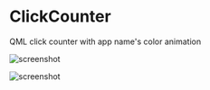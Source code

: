 # ClickCounter
 QML click counter with app name's color animation
 
![screenshot](https://i.ibb.co/56kbHPv/HIKi-VRADGt-M.jpg)

![screenshot](https://i.ibb.co/6HtWz3m/Nd7-Er-UMc-Gw-Q.jpg)
